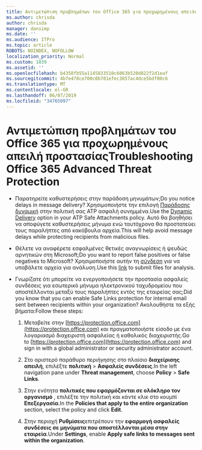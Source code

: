 ```yaml
---
title: Αντιμετώπιση προβλημάτων του Office 365 για προχωρημένους απειλή προστασίας
ms.author: chrisda
author: chrisda
manager: dansimp
ms.date: ''
ms.audience: ITPro
ms.topic: article
ROBOTS: NOINDEX, NOFOLLOW
localization_priority: Normal
ms.custom: 1039
ms.assetid: ''
ms.openlocfilehash: b4358fb55a1145833510c6063b520d822f2d1eaf
ms.sourcegitcommit: 4b7e478ce700c0b781efec3857ac4dce5bdf00c6
ms.translationtype: MT
ms.contentlocale: el-GR
ms.lasthandoff: 06/07/2019
ms.locfileid: "34765097"
---
```

# <a name="troubleshooting-office-365-advanced-threat-protection"></a><span data-ttu-id="0d5d7-102">Αντιμετώπιση προβλημάτων του Office 365 για προχωρημένους απειλή προστασίας</span><span class="sxs-lookup"><span data-stu-id="0d5d7-102">Troubleshooting Office 365 Advanced Threat Protection</span></span>

- <span data-ttu-id="0d5d7-103">Παρατηρείτε καθυστερήσεις στην παράδοση μηνυμάτων;</span><span class="sxs-lookup"><span data-stu-id="0d5d7-103">Do you notice delays in message delivery?</span></span> <span data-ttu-id="0d5d7-104">Χρησιμοποιήστε την επιλογή [Παράδοσης δυναμική](https://docs.microsoft.com/office365/securitycompliance/dynamic-delivery-and-previewing) στην πολιτική σας ATP ασφαλή συνημμένα.</span><span class="sxs-lookup"><span data-stu-id="0d5d7-104">Use the [Dynamic Delivery](https://docs.microsoft.com/office365/securitycompliance/dynamic-delivery-and-previewing) option in your ATP Safe Attachments policy.</span></span> <span data-ttu-id="0d5d7-105">Αυτό θα βοηθήσει να αποφύγετε καθυστερήσεις μήνυμα ενώ ταυτόχρονα θα προστατεύει τους παραλήπτες από κακόβουλα αρχεία.</span><span class="sxs-lookup"><span data-stu-id="0d5d7-105">This will help avoid message delays while protecting recipients from malicious files.</span></span>

- <span data-ttu-id="0d5d7-106">Θέλετε να αναφέρετε εσφαλμένες θετικές αναγνωρίσεις ή ψευδώς αρνητικών στη Microsoft;</span><span class="sxs-lookup"><span data-stu-id="0d5d7-106">Do you want to report false positives or false negatives to Microsoft?</span></span> <span data-ttu-id="0d5d7-107">Χρησιμοποιήστε αυτήν τη [σύνδεση](https://www.microsoft.com/wdsi/filesubmission/) για να υποβάλετε αρχεία για ανάλυση.</span><span class="sxs-lookup"><span data-stu-id="0d5d7-107">Use this [link](https://www.microsoft.com/wdsi/filesubmission/) to submit files for analysis.</span></span>

- <span data-ttu-id="0d5d7-108">Γνωρίζατε ότι μπορείτε να ενεργοποιήσετε την προστασία ασφαλείς συνδέσεις για εσωτερικό μήνυμα ηλεκτρονικού ταχυδρομείου που αποστέλλονται μεταξύ τους παραλήπτες εντός της εταιρείας σας;</span><span class="sxs-lookup"><span data-stu-id="0d5d7-108">Did you know that you can enable Safe Links protection for internal email sent between recipients within your organization?</span></span> <span data-ttu-id="0d5d7-109">Ακολουθήστε τα εξής βήματα:</span><span class="sxs-lookup"><span data-stu-id="0d5d7-109">Follow these steps:</span></span>

  1. <span data-ttu-id="0d5d7-110">Μεταβείτε στην [https://protection.office.com](https://protection.office.com) και πραγματοποιήστε είσοδο με ένα λογαριασμό διαχειριστή ασφαλείας ή καθολικός διαχειριστής.</span><span class="sxs-lookup"><span data-stu-id="0d5d7-110">Go to [https://protection.office.com](https://protection.office.com) and sign in with a global administrator or security administrator account.</span></span>

  2. <span data-ttu-id="0d5d7-111">Στο αριστερό παράθυρο περιήγησης στο πλαίσιο **διαχείρισης απειλή**, επιλέξτε **πολιτική** \> **Ασφαλείς συνδέσεις**.</span><span class="sxs-lookup"><span data-stu-id="0d5d7-111">In the left navigation pane under **Threat management**, choose **Policy** \> **Safe Links**.</span></span>

  3. <span data-ttu-id="0d5d7-112">Στην ενότητα **πολιτικές που εφαρμόζονται σε ολόκληρο τον οργανισμό** , επιλέξτε την πολιτική και κάντε κλικ στο κουμπί **Επεξεργασία**.</span><span class="sxs-lookup"><span data-stu-id="0d5d7-112">In the **Policies that apply to the entire organization** section, select the policy and click **Edit**.</span></span>

  4. <span data-ttu-id="0d5d7-113">Στην περιοχή **Ρυθμίσεις**επιτρέπουν την **εφαρμογή ασφαλείς συνδέσεις σε μηνύματα που αποστέλλονται μέσα στην εταιρεία**.</span><span class="sxs-lookup"><span data-stu-id="0d5d7-113">Under **Settings**, enable **Apply safe links to messages sent within the organization**.</span></span>
